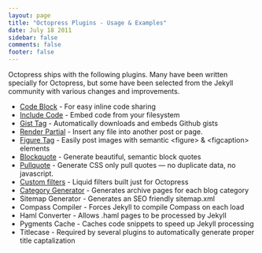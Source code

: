 ```yaml
---
layout: page
title: "Octopress Plugins - Usage & Examples"
date: July 18 2011
sidebar: false
comments: false
footer: false
---
```


Octopress ships with the following plugins. Many have been written specially for Octopress, but some have been selected from the Jekyll community with various changes and improvements.

- [Code Block](/docs/plugins/codeblock) - For easy inline code sharing
- [Include Code](/docs/plugins/include-code) - Embed code from your filesystem
- [Gist Tag](/docs/plugins/gist-tag) - Automatically downloads and embeds Github gists
- [Render Partial](/docs/plugins/render-partial) - Insert any file into another post or page.
- [Figure Tag](/docs/plugins/figure-tag) - Easily post images with semantic &lt;figure> & &lt;figcaption> elements
- [Blockquote](/docs/plugins/blockquote) - Generate beautiful, semantic block quotes
- [Pullquote](/docs/plugins/pullquote) - Generate CSS only pull quotes &mdash; no duplicate data, no javascript.
- [Custom filters](/docs/plugins/octopress-filters) - Liquid filters built just for Octopress
- [Category Generator](/docs/plugins/category-generator) - Generates archive pages for each blog category
- Sitemap Generator - Generates an SEO friendly sitemap.xml
- Compass Compiler - Forces Jekyll to compile Compass on each load
- Haml Converter - Allows .haml pages to be processed by Jekyll
- Pygments Cache - Caches code snippets to speed up Jekyll processing
- Titlecase - Required by several plugins to automatically generate proper title captalization
